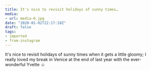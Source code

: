 ```yaml
---
title: It's nice to revisit holidays of sunny times…
media:
- url: media-0.jpg
date: "2020-01-02T22:17:10Z"
draft: false
tags:
- imported
- from-instagram
---
```

It's nice to revisit holidays of sunny times when it gets a little gloomy; I really loved my break in Venice at the end of last year with the ever-wonderful Yvette ☺️
